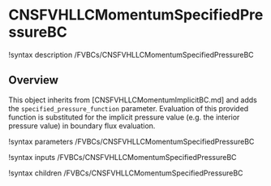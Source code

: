 # CNSFVHLLCMomentumSpecifiedPressureBC

!syntax description /FVBCs/CNSFVHLLCMomentumSpecifiedPressureBC

## Overview

This object inherits from [CNSFVHLLCMomentumImplicitBC.md] and adds the
`specified_pressure_function` parameter. Evaluation of this provided function is
substituted for the implicit pressure value (e.g. the interior pressure value)
in boundary flux evaluation.

!syntax parameters /FVBCs/CNSFVHLLCMomentumSpecifiedPressureBC

!syntax inputs /FVBCs/CNSFVHLLCMomentumSpecifiedPressureBC

!syntax children /FVBCs/CNSFVHLLCMomentumSpecifiedPressureBC
